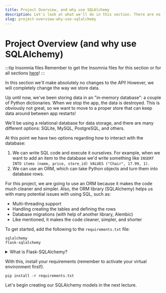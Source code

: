 ```yaml
---
title: Project Overview, and why use SQLAlchemy
description: Let's look at what we'll do in this section. There are no changes to the client-facing API at all, just changes internally to how we store data.
slug: project-overview-why-use-sqlalchemy
---
```


# Project Overview (and why use SQLAlchemy)

:::tip Insomnia files
Remember to get the Insomnia files for this section or for all sections [here](/insomnia-files/)!
:::

In this section we'll make absolutely no changes to the API! However, we will completely change the way we store data.

Up until now, we've been storing data in an "in-memory database": a couple of Python dictionaries. When we stop the app, the data is destroyed. This is obviously not great, so we want to move to a proper store that can keep data around between app restarts!

We'll be using a relational database for data storage, and there are many different options: SQLite, MySQL, PostgreSQL, and others.

At this point we have two options regarding how to interact with the database:

1. We can write SQL code and execute it ourselves. For example, when we want to add an item to the database we'd write something like `INSERT INTO items (name, price, store_id) VALUES ("Chair", 17.99, 1)`.
2. We can use an ORM, which can take Python objects and turn them into database rows.

For this project, we are going to use an ORM because it makes the code much cleaner and simpler. Also, the ORM library (SQLAlchemy) helps us with many potential issues with using SQL, such as:

- Multi-threading support
- Handling creating the tables and defining the rows
- Database migrations (with help of another library, Alembic)
- Like mentioned, it makes the code cleaner, simpler, and shorter

To get started, add the following to the `requirements.txt` file:

```text title="requirements.txt"
sqlalchemy
flask-sqlalchemy
```

<details>
  <summary>What is Flask-SQLAlchemy?</summary>
  <div>
    <p>SQLAlchemy is the ORM library, that helps map Python classes to database tables and columns, and turns Python objects of those classes into specific rows.</p>
    <p>Flask-SQLAlchemy is a Flask extension which helps connect SQLAlchemy to Flask apps.</p>
  </div>
</details>

With this, install your requirements (remember to activate your virtual environment first!).

```
pip install -r requirements.txt
```

Let's begin creating our SQLAlchemy models in the next lecture.
